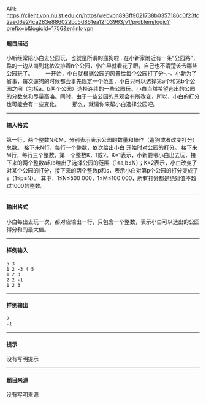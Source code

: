 API: https://client.vpn.nuist.edu.cn/https/webvpn893ff9021738b0357186c0f23fc2aed6e24ca283e886022bc5d861ea12f03963/v1/problem/logic?prefix=b&logicId=1756&enlink-vpn

#### 题目描述

小新经常陪小白去公园玩，也就是所谓的遛狗啦…在小新家附近有一条“公园路”，路的一边从南到北依次排着n个公园，小白早就看花了眼，自己也不清楚该去哪些公园玩了。 　　一开始，小白就根据公园的风景给每个公园打了分-.-。小新为了省事，每次遛狗的时候都会事先规定一个范围，小白只可以选择第a个和第b个公园之间（包括a、b两个公园）选择连续的一些公园玩。小白当然希望选出的公园的分数总和尽量高咯。同时，由于一些公园的景观会有所改变，所以，小白的打分也可能会有一些变化。 　　那么，就请你来帮小白选择公园吧。

---

#### 输入格式

第一行，两个整数N和M，分别表示表示公园的数量和操作（遛狗或者改变打分）总数。 接下来N行，每行一个整数，依次给出小白 开始时对公园的打分。 接下来M行，每行三个整数。第一个整数K，1或2。K=1表示，小新要带小白出去玩，接下来的两个整数a和b给出了选择公园的范围（1≤a,b≤N）；K=2表示，小白改变了对某个公园的打分，接下来的两个整数p和s，表示小白对第p个公园的打分变成了s（1≤p≤N）。 其中，1≤N≤500 000，1≤M≤100 000，所有打分都是绝对值不超过1000的整数。

---

#### 输出格式

小白每出去玩一次，都对应输出一行，只包含一个整数，表示小白可以选出的公园得分和的最大值。

---

#### 样例输入
```
5 3
1 2 -3 4 5
1 2 3
2 2 -1
1 2 3

```

---

#### 样例输出
```
2
-1

```

---

#### 提示

没有写明提示

---

#### 题目来源

没有写明来源